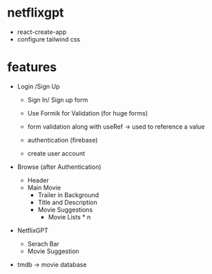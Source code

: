 # netflixgpt
- react-create-app
- configure tailwind css


# features
- Login /Sign Up
    - Sign In/ Sign up form
    - Use Formik for Validation (for huge forms)
    - form validation along with useRef -> used to reference a value

    - authentication (firebase)
    - create user account
- Browse (after Authentication)
    - Header
    - Main Movie
        - Trailer in Background
        - Title and Description
        - Movie Suggestions
            - Movie Lists * n

- NetflixGPT
    - Serach Bar
    - Movie Suggestion

- tmdb -> movie database

    
     